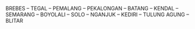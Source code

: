 BREBES – TEGAL – PEMALANG – PEKALONGAN – BATANG – KENDAL – SEMARANG – BOYOLALI – SOLO – NGANJUK – KEDIRI – TULUNG AGUNG – BLITAR